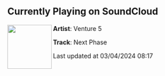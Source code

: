 ## Currently Playing on SoundCloud

[<img align="left" width="100" src="https://i1.sndcdn.com/artworks-M5s9Z56RAZRPc8mQ-3Syqng-t500x500.jpg">](https://soundcloud.com/venture5/next-phase)

**Artist**: Venture 5 

**Track**: Next Phase

Last updated at 03/04/2024 08:17
